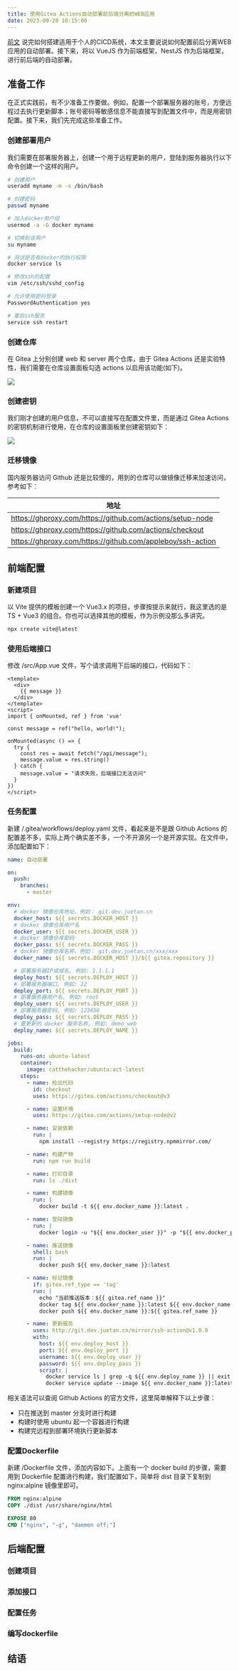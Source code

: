 ```yaml
---
title: 使用Gitea Actions自动部署前后端分离的WEB应用
date: 2023-09-28 10:15:00
---
```


[前文](/tools/devops/) 说完如何搭建适用于个人的CICD系统，本文主要说说如何配置前后分离WEB应用的自动部署。接下来，将以 VueJS 作为前端框架，NestJS 作为后端框架，进行前后端的自动部署。

## 准备工作

在正式实践前，有不少准备工作要做。例如，配置一个部署服务器的账号，方便远程过去执行更新脚本；账号密码等敏感信息不能直接写到配置文件中，而是用密钥配置。接下来，我们先完成这些准备工作。

### 创建部署用户

我们需要在部署服务器上，创建一个用于远程更新的用户，登陆到服务器执行以下命令创建一个这样的用户。

```bash
# 创建用户
useradd myname -m -s /bin/bash

# 创建密码
passwd myname

# 加入docker用户组
usermod -a -G docker myname

# 切换到该用户
su myname

# 测试是否有docker的执行权限
docker service ls

# 修改ssh的配置
vim /etc/ssh/sshd_config

# 允许使用密码登录
PasswordAuthentication yes

# 重启ssh服务
service ssh restart
```

### 创建仓库

在 Gitea 上分别创建 web 和 server 两个仓库，由于 Gitea Actions 还是实验特性，我们需要在仓库设置面板勾选 actions 以启用该功能(如下)。

![](./image-repo-actions.png)

### 创建密钥

我们刚才创建的用户信息，不可以直接写在配置文件里，而是通过 Gitea Actions 的密钥机制进行使用，在仓库的设置面板里创建密钥如下：

![](./image-repo-secrets.png)

### 迁移镜像

国内服务器访问 Github 还是比较慢的，用到的仓库可以做镜像迁移来加速访问，参考如下：

| 地址 |
| ---  |
| https://ghproxy.com/https://github.com/actions/setup-node
| https://ghproxy.com/https://github.com/actions/checkout
| https://ghproxy.com/https://github.com/appleboy/ssh-action

## 前端配置

### 新建项目

以 Vite 提供的模板创建一个 Vue3.x 的项目，步骤按提示来就行，我这里选的是 TS + Vue3 的组合。你也可以选择其他的模板，作为示例没那么多讲究。

```bash
npx create vite@latest
```

### 使用后端接口

修改 /src/App.vue 文件，写个请求调用下后端的接口，代码如下：

```vue
<template>
  <div>
    {{ message }}
  </div>
</template>
<script>
import { onMounted, ref } from 'vue'

const message = ref("hello, world!");

onMounted(async () => {
  try {
    const res = await fetch("/api/message");
    message.value = res.string()
  } catch {
    message.value = "请求失败，后端接口无法访问"
  }
})
</script>
```

### 任务配置

新建 /.gitea/workflows/deploy.yaml 文件，看起来是不是跟 Github Actions 的配置差不多，实际上两个确实差不多，一个不开源另一个是开源实现。在文件中，添加配置如下：

```yaml
name: 自动部署

on:
  push:
    branches:
      - master

env:
  # docker 镜像仓库地址，例如： git.dev.juetan.cn
  docker_host: ${{ secrets.DOCKER_HOST }}
  # docker 镜像仓库用户名
  docker_user: ${{ secrets.DOCKER_USER }}
  # docker 镜像仓库密码
  docker_pass: ${{ secrets.DOCKER_PASS }}
  # docker 镜像仓库名称，例如： git.dev.juetan.cn/xxx/xxx
  docker_name: ${{ secrets.DOCKER_HOST }}/${{ gitea.repository }}

  # 部署服务器IP或域名, 例如: 1.1.1.1
  deploy_host: ${{ secrets.DEPLOY_HOST }}
  # 部署服务器端口, 例如: 22
  deploy_port: ${{ secrets.DEPLOY_PORT }}
  # 部署服务器用户名, 例如: root
  deploy_user: ${{ secrets.DEPLOY_USER }}
  # 部署服务器密码, 例如: 123456
  deploy_pass: ${{ secrets.DEPLOY_PASS }}
  # 要更新的 docker 服务名称, 例如: demo_web
  deploy_name: ${{ secrets.DEPLOY_NAME }}

jobs:
  build:
    runs-on: ubuntu-latest
    container:
      image: catthehacker/ubuntu:act-latest
    steps:
      - name: 检出代码
        id: checkout
        uses: https://gitea.com/actions/checkout@v3

      - name: 设置环境
        uses: https://gitea.com/actions/setup-node@v2

      - name: 安装依赖
        run: |
          npm install --registry https://registry.npmmirror.com/

      - name: 构建产物
        run: npm run build

      - name: 打印目录
        run: ls ./dist

      - name: 构建镜像
        run: |
          docker build -t ${{ env.docker_name }}:latest .

      - name: 登陆镜像
        run: |
          docker login -u "${{ env.docker_user }}" -p "${{ env.docker_pass }}" ${{ env.docker_host }}

      - name: 推送镜像
        shell: bash
        run: |
          docker push ${{ env.docker_name }}:latest

      - name: 标记镜像
        if: gitea.ref_type == 'tag'
        run: |
          echo "当前推送版本：${{ gitea.ref_name }}"
          docker tag ${{ env.docker_name }}:latest ${{ env.docker_name }}:${{ gitea.ref_name }}
          docker push ${{ env.docker_name }}:${{ gitea.ref_name }}

      - name: 更新服务
        uses: http://git.dev.juetan.cn/mirror/ssh-action@v1.0.0
        with:
          host: ${{ env.deploy_host }}
          port: ${{ env.deploy_port }}
          username: ${{ env.deploy_user }}
          password: ${{ env.deploy_pass }}
          script: |
            docker service ls | grep -q ${{ env.deploy_name }} || exit 0
            docker service update --image ${{ env.docker_name }}:latest ${{ env.deploy_name }}

```

相关语法可以查阅 Github Actions 的官方文件，这里简单解释下以上步骤：

- 只在推送到 master 分支时进行构建
- 构建时使用 ubuntu 起一个容器进行构建
- 构建完远程到部署环境执行更新脚本

### 配置Dockerfile

新建 /Dockerfile 文件，添加内容如下。上面有一个 docker build 的步骤，需要用到 Dockerfile 配置进行构建，我们配置如下，简单将 dist 目录下复制到 nginx:alpine 镜像里即可。

```dockerfile
FROM nginx:alpine
COPY ./dist /usr/share/nginx/html

EXPOSE 80
CMD ["nginx", "-g", "daemon off;"]
```

## 后端配置

### 创建项目

### 添加接口

### 配置任务

### 编写dockerfile

## 结语